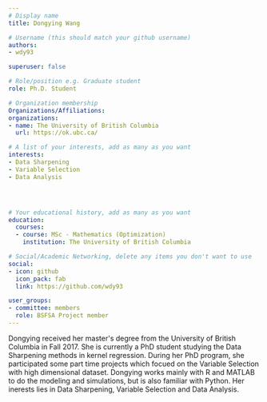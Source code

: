 ```yaml
---
# Display name
title: Dongying Wang

# Username (this should match your github username)
authors:
- wdy93

superuser: false

# Role/position e.g. Graduate student
role: Ph.D. Student 

# Organization membership
Organizations/Affiliations:
organizations:
- name: The University of British Columbia
  url: https://ok.ubc.ca/

# A list of your interests, add as many as you want
interests:
- Data Sharpening
- Variable Selection
- Data Analysis




# Your educational history, add as many as you want
education:
  courses:
  - course: MSc - Mathematics (Optimization)
    institution: The University of British Columbia

# Social/Academic Networking, delete any items you don't want to use
social:
- icon: github
  icon_pack: fab
  link: https://github.com/wdy93

user_groups:
- committee: members
  role: BSFSA Project member
---
```

Dongying received her master's degree from the University of British Columbia in Fall 2017. 
She is currently a PhD student studying the Data Sharpening methods in kernel regression. 
During her PhD program, she participated some part time projects which focued on the Variable Selection with high dimensional dataset.
Dongying works mainly with R and MATLAB to do the modeling and simulations, but is also familiar with Python. 
Her inerests lies in Data Sharpening, Variable Selection and Data Analysis.


